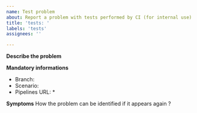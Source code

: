 ```yaml
---
name: Test problem
about: Report a problem with tests performed by CI (for internal use)
title: 'tests: '
labels: 'tests'
assignees: ''

---
```


**Describe the problem**


**Mandatory informations**

 * Branch:
 * Scenario:
 * Pipelines URL:
   * 
 
**Symptoms**
How the problem can be identified if it appears again ?

